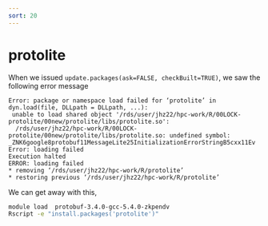 ```yaml
---
sort: 20
---
```


# protolite

When we issued `update.packages(ask=FALSE, checkBuilt=TRUE)`, we saw the following error message

```
Error: package or namespace load failed for ‘protolite’ in dyn.load(file, DLLpath = DLLpath, ...):
 unable to load shared object '/rds/user/jhz22/hpc-work/R/00LOCK-protolite/00new/protolite/libs/protolite.so':
  /rds/user/jhz22/hpc-work/R/00LOCK-protolite/00new/protolite/libs/protolite.so: undefined symbol: _ZNK6google8protobuf11MessageLite25InitializationErrorStringB5cxx11Ev
Error: loading failed
Execution halted
ERROR: loading failed
* removing ‘/rds/user/jhz22/hpc-work/R/protolite’
* restoring previous ‘/rds/user/jhz22/hpc-work/R/protolite’
```

We can get away with this,

```bash
module load  protobuf-3.4.0-gcc-5.4.0-zkpendv
Rscript -e "install.packages('protolite')"
```
